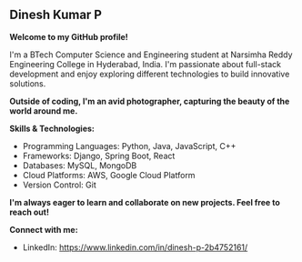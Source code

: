 ## Dinesh Kumar P

**Welcome to my GitHub profile!**

I'm a BTech Computer Science and Engineering student at Narsimha Reddy Engineering College in Hyderabad, India. I'm passionate about full-stack development and enjoy exploring different technologies to build innovative solutions. 

**Outside of coding, I'm an avid photographer, capturing the beauty of the world around me.**

**Skills & Technologies:**

* Programming Languages: Python, Java, JavaScript, C++
* Frameworks: Django, Spring Boot, React
* Databases: MySQL, MongoDB
* Cloud Platforms: AWS, Google Cloud Platform
* Version Control: Git


**I'm always eager to learn and collaborate on new projects. Feel free to reach out!**

**Connect with me:**

* LinkedIn: https://www.linkedin.com/in/dinesh-p-2b4752161/


